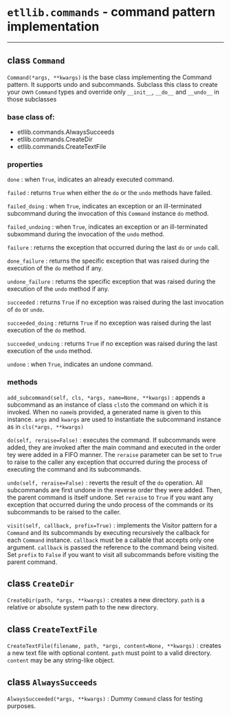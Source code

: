 # `etllib.commands` - command pattern implementation

---

## class `Command`
`Command(*args, **kwargs)`
 is the base class implementing the Command pattern.
It supports undo and subcommands.
Subclass this class to create your own `Command` types and 
override only `__init__`, `__do__` and `__undo__` in those subclasses

### base class of:

* etllib.commands.AlwaysSucceeds
* etllib.commands.CreateDir
* etllib.commands.CreateTextFile

### properties

`done`
: when `True`, indicates an already executed command.

`failed`
: returns `True` when either the `do` or the `undo` methods
have failed.

`failed_doing`
: when `True`, indicates an exception or an
 ill-terminated subcommand during the invocation of this `Command`
 instance `do` method.

`failed_undoing`
: when `True`, indicates an exception or an
ill-terminated subxommand during the invocation of the `undo` method.

`failure`
: returns the exception that occurred during the last `do` or
`undo` call.


`done_failure`
: returns the specific exception that was raised during 
the execution of the `do` method if any.

`undone_failure`
: returns the specific exception that was raised during 
the execution of the `undo` method if any.


`succeeded`
: returns `True` if no exception was raised during the last
invocation of `do` or `undo`.


`succeeded_doing`
: returns `True` if no exception was raised during
the last execution of the `do` method.

`succeeded_undoing`
: returns `True` if no exception was raised during
the last execution of the `undo` method.


`undone`
: when `True`, indicates an undone command.


### methods

`add_subcommand(self, cls, *args, name=None, **kwargs)`
: appends a subcommand as an instance of class `cls`to the command
on which it is invoked. When no `name`is provided, a generated name
is given to this instance. `args` and `kwargs` are used to instantiate
the subcommand instance as in `cls(*args, **kwargs)`

`do(self, reraise=False)`
:   executes the command. If subcommands were added, they are invoked
after the main command and executed in the order tey were added in
a FIFO manner. 
The `reraise` parameter can be set to `True` to raise to the caller
any exception that occurred during the process of executing the command
and its subcommands.

`undo(self, reraise=False)`
:   reverts the result of the `do` operation. All subcommands are first
undone in the reverse order they were added. Then, the parent command
is itself undone. Set `reraise` to `True` if you want any exception 
that occurred during the undo process of the commands or its 
subcommands to be raised to the caller.

`visit(self, callback, prefix=True)`
: implements the Visitor pattern for a `Command` and its subcommands by
executing recursively the callback for each `Command` instance. 
`callback` must be a callable that accepts only one argument. `callback`
is passed the reference to the command being visited.
Set `prefix` to `False` if you want to visit all subcommands 
before visiting
the parent command.

## class `CreateDir`
`CreateDir(path, *args, **kwargs)`
: creates a new directory. `path` is a relative or
absolute system path to the new directory.


## class `CreateTextFile`
`CreateTextFile(filename, path, *args, content=None, **kwargs)`
: creates a new text file with optional content. `path` must point to a
valid directory. `content` may be any string-like object.


## class `AlwaysSucceeds`
`AlwaysSucceeded(*args, **kwargs)`
:   Dummy `Command` class for testing purposes.




